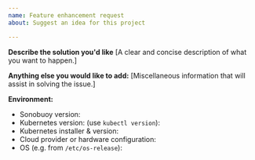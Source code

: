 ```yaml
---
name: Feature enhancement request
about: Suggest an idea for this project

---
```


**Describe the solution you'd like**
[A clear and concise description of what you want to happen.]

**Anything else you would like to add:**
[Miscellaneous information that will assist in solving the issue.]

**Environment:**

- Sonobuoy version: 
- Kubernetes version: (use `kubectl version`):
- Kubernetes installer & version:
- Cloud provider or hardware configuration:
- OS (e.g. from `/etc/os-release`): 

